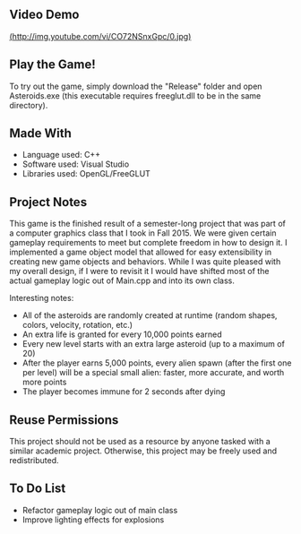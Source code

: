 ## Video Demo
[(http://img.youtube.com/vi/CO72NSnxGpc/0.jpg)](http://www.youtube.com/watch?v=CO72NSnxGpc)

## Play the Game!
To try out the game, simply download the "Release" folder and open Asteroids.exe (this executable requires freeglut.dll to be in the same directory).

## Made With
- Language used: C++
- Software used: Visual Studio
- Libraries used: OpenGL/FreeGLUT

## Project Notes
This game is the finished result of a semester-long project that was part of a computer graphics class that I took in Fall 2015.  We were given certain gameplay requirements to meet but complete freedom in how to design it.  I implemented a game object model that allowed for easy extensibility in creating new game objects and behaviors.  While I was quite pleased with my overall design, if I were to revisit it I would have shifted most of the actual gameplay logic out of Main.cpp and into its own class.

Interesting notes:
- All of the asteroids are randomly created at runtime (random shapes, colors, velocity, rotation, etc.)
- An extra life is granted for every 10,000 points earned
- Every new level starts with an extra large asteroid (up to a maximum of 20)
- After the player earns 5,000 points, every alien spawn (after the first one per level) will be a special small alien: faster, more accurate, and worth more points
- The player becomes immune for 2 seconds after dying

## Reuse Permissions
This project should not be used as a resource by anyone tasked with a similar academic project.  Otherwise, this project may be freely used and redistributed.

## To Do List
- Refactor gameplay logic out of main class
- Improve lighting effects for explosions
